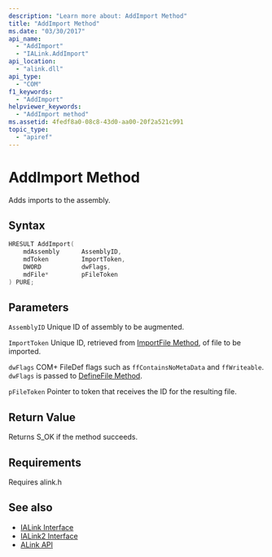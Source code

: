 ```yaml
---
description: "Learn more about: AddImport Method"
title: "AddImport Method"
ms.date: "03/30/2017"
api_name:
  - "AddImport"
  - "IALink.AddImport"
api_location:
  - "alink.dll"
api_type:
  - "COM"
f1_keywords:
  - "AddImport"
helpviewer_keywords:
  - "AddImport method"
ms.assetid: 4fedf8a0-08c8-43d0-aa00-20f2a521c991
topic_type:
  - "apiref"
---
```

# AddImport Method

Adds imports to the assembly.

## Syntax

```cpp
HRESULT AddImport(
    mdAssembly      AssemblyID,
    mdToken         ImportToken,
    DWORD           dwFlags,
    mdFile*         pFileToken
) PURE;
```

## Parameters

 `AssemblyID`
 Unique ID of assembly to be augmented.

 `ImportToken`
 Unique ID, retrieved from [ImportFile Method](importfile-method.md), of file to be imported.

 `dwFlags`
 COM+ FileDef flags such as `ffContainsNoMetaData` and `ffWriteable`. `dwFlags` is passed to [DefineFile Method](../../../core/unmanaged-api/metadata/interfaces/imetadataassemblyemit-definefile-method.md).

 `pFileToken`
 Pointer to token that receives the ID for the resulting file.

## Return Value

 Returns S_OK if the method succeeds.

## Requirements

 Requires alink.h

## See also

- [IALink Interface](ialink-interface.md)
- [IALink2 Interface](ialink2-interface.md)
- [ALink API](index.md)
